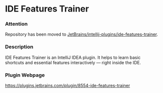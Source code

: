 # IDE Features Trainer

### Attention
Repository has been moved to [JetBrains/intellij-plugins/ide-features-trainer](https://github.com/JetBrains/intellij-plugins/tree/master/ide-features-trainer).


### Description
IDE Features Trainer is an IntelliJ IDEA plugin. It helps to learn basic shortcuts and essential features interactively — right inside the IDE.

### Plugin Webpage
https://plugins.jetbrains.com/plugin/8554-ide-features-trainer
